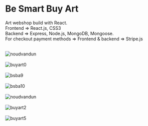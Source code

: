 <h1>Be Smart Buy Art</h1> 

Art webshop build with React.<br>
Frontend => React.js, CSS3<br>
Backend => Express, Node.js, MongoDB, Mongoose.<br>
For checkout payment methods => Frontend & backend => Stripe.js<br><br>


![noudvandun](https://user-images.githubusercontent.com/38325801/175901571-1ccd90d3-934d-4691-92b0-64a681196615.png)<br><br>
![buyart0](https://user-images.githubusercontent.com/38325801/137920475-165459e0-a095-4e26-aea8-c0141eff109e.png)<br><br>
![bsba9](https://user-images.githubusercontent.com/38325801/174313103-2c426767-b90b-4939-8d3a-e228218b5c51.png)<br><br>
![bsba10](https://user-images.githubusercontent.com/38325801/175901590-528088b6-ff4c-44d1-890c-91f20a5da86b.png)<br><br>
![noudvandun](https://user-images.githubusercontent.com/38325801/142725768-43631b94-81be-4db1-9a91-b78c1bbaab43.png)<br><br>
![buyart2](https://user-images.githubusercontent.com/38325801/137291967-0eb3ed25-2682-44f8-b021-0af045a2af7e.png)<br><br>
![buyart5](https://user-images.githubusercontent.com/38325801/138449435-d5d077cc-51d1-4421-8e3c-13ae0aee0a95.png)<br><br>
